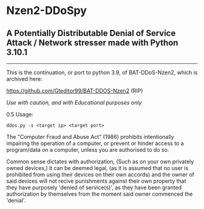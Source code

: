 # Nzen2-DDoSpy
A Potentially Distributable Denial of Service Attack / Network stresser made with Python 3.10.1
------------------------------------------------------------------------------------------------




























































-------------------------------------------------------------------------------------------
This is the continuation, or port to python 3.9, of BAT-DDoS-Nzen2, which is archived here:

https://github.com/Gteditor99/BAT-DDOS-Nzen2
(RIP)

*Use with caution, and with Educational purposes only*


0.5 Usage: 

`ddos.py -s <target ip> <target port>` 















The "Computer Fraud and Abuse Act" (1986)
prohibits intentionally impairing the operation of a computer,
or prevent or hinder access to a program/data on a computer,
unless you are authorised to do so.

Common sense dictates
with authorization, 
(Such as on your own privately owned devices,)
it can be deemed legal, 
(as it is assumed that no user is prohibited 
from using their devices on their own accords)
and the owner of said devices will not recive 
punishments against their own property that they have purposely 
'denied of service(s)', as they have been granted authorization by themselves 
from the moment said owner commenced the 'denial'. 


